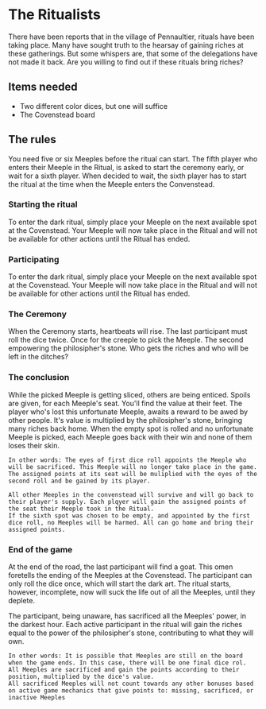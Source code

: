 # The Ritualists
There have been reports that in the village of Pennaultier, rituals have been taking place. Many have sought truth to the hearsay of gaining riches at these gatherings. But some whispers are, that some of the delegations have not made it back. Are you willing to find out if these rituals bring riches?

## Items needed
- Two different color dices, but one will suffice
- The Covenstead board

## The rules
You need five or six Meeples before the ritual can start. The fifth player who enters their Meeple in the Ritual, is asked to start the ceremony early, or wait for a sixth player. When decided to wait, the sixth player has to start the ritual at the time when the Meeple enters the Convenstead.

### Starting the ritual
To enter the dark ritual, simply place your Meeple on the next available spot at the Covenstead. Your Meeple will now take place in the Ritual and will not be available for other actions until the Ritual has ended.

### Participating
To enter the dark ritual, simply place your Meeple on the next available spot at the Covenstead. Your Meeple will now take place in the Ritual and will not be available for other actions until the Ritual has ended.


### The Ceremony
When the Ceremony starts, heartbeats will rise. The last participant must roll the dice twice. Once for the creeple to pick the Meeple. 
The second empowering the philosipher's stone. 
Who gets the riches and who will be left in the ditches?


### The conclusion
While the picked Meeple is getting sliced, others are being enticed. Spoils are given, for each Meeple's seat. You'll find the value at their feet. 
The player who's lost this unfortunate Meeple, awaits a reward to be awed by other people. It's value is multiplied by the philosipher's stone, bringing many riches back home.
When the empty spot is rolled and no unfortunate Meeple is picked, each Meeple goes back with their win and none of them loses their skin.

```
In other words: The eyes of first dice roll appoints the Meeple who will be sacrificed. This Meeple will no longer take place in the game.
The assigned points at its seat will be muliplied with the eyes of the second roll and be gained by its player. 

All other Meeples in the convenstead will survive and will go back to their player's supply. Each plqyer will gain the assigned points of
the seat their Meeple took in the Ritual.
If the sixth spot was chosen to be empty, and appointed by the first dice roll, no Meeples will be harmed. All can go home and bring their assigned points.
```


### End of the game
At the end of the road, the last participant will find a goat. This omen foretells the ending of the Meeples at the Covenstead. 
The participant can only roll the dice once, which will start the dark art. The ritual starts, however, incomplete, 
now will suck the life out of all the Meeples, until they deplete. 

The participant, being unaware, has sacrificed all the Meeples' power, in the darkest hour. Each active participant in the ritual
will gain the riches equal to the power of the philosipher's stone, contributing to what they will own. 

```
In other words: It is possible that Meeples are still on the board when the game ends. In this case, there will be one final dice rol.
All Meeples are sacrificed and gain the points according to their position, multiplied by the dice's value.
All sacrificed Meeples will not count towards any other bonuses based on active game mechanics that give points to: missing, sacrificed, or inactive Meeples
```
